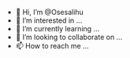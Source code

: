 - 👋 Hi, I’m @Osesalihu
- 👀 I’m interested in ...
- 🌱 I’m currently learning ...
- 💞️ I’m looking to collaborate on ...
- 📫 How to reach me ...

<!---
Osesalihu/Osesalihu is a ✨ special ✨ repository because its `README.md` (this file) appears on your GitHub profile.
You can click the Preview link to take a look at your changes.
--->
